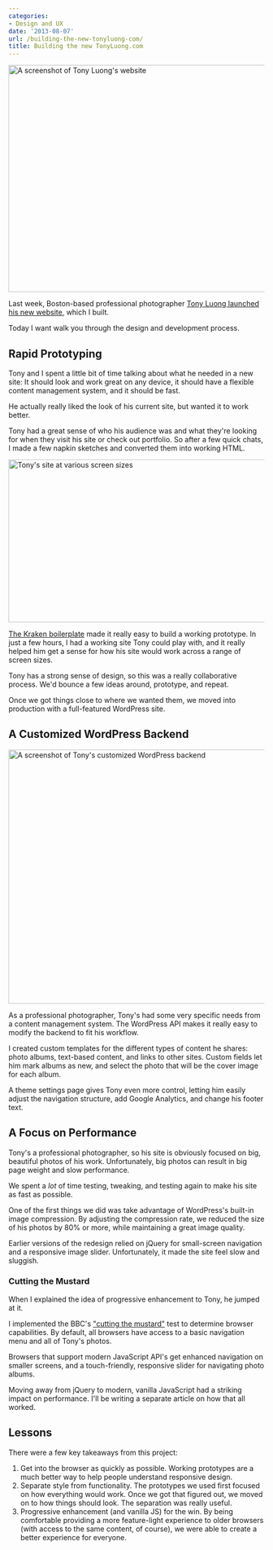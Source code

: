 ```yaml
---
categories:
- Design and UX
date: '2013-08-07'
url: /building-the-new-tonyluong-com/
title: Building the new TonyLuong.com
---
```


<img src="https://gomakethings.com/wp-content/uploads/2013/08/tonyluong.jpg" alt="A screenshot of Tony Luong&#039;s website" width="832" height="446" class="aligncenter img-border size-full wp-image-4690" />

Last week, Boston-based professional photographer <a href="http://tonyluong.com/">Tony Luong launched his new website</a>, which I built.

Today I want walk you through the design and development process.
<!--more-->
<h2>Rapid Prototyping</h2>

Tony and I spent a little bit of time talking about what he needed in a new site: It should look and work great on any device, it should have a flexible content management system, and it should be fast.

He actually really liked the look of his current site, but wanted it to work better.

Tony had a great sense of who his audience was and what they're looking for when they visit his site or check out portfolio. So after a few quick chats, I made a few napkin sketches and converted them into working HTML.

<img src="https://gomakethings.com/wp-content/uploads/2013/08/tonyluong-many-screens.jpg" alt="Tony&#039;s site at various screen sizes" width="832" height="320" class="aligncenter size-full wp-image-4720" />

<a href="http://cferdinandi.github.io/kraken/">The Kraken boilerplate</a> made it really easy to build a working prototype. In just a few hours, I had a working site Tony could play with, and it really helped him get a sense for how his site would work across a range of screen sizes.

Tony has a strong sense of design, so this was a really collaborative process. We'd bounce a few ideas around, prototype, and repeat.

Once we got things close to where we wanted them, we moved into production with a full-featured WordPress site.

<h2>A Customized WordPress Backend</h2>

<img src="https://gomakethings.com/wp-content/uploads/2013/08/tonyluong-theme-settings.jpg" alt="A screenshot of Tony&#039;s customized WordPress backend" width="832" height="499" class="aligncenter img-border size-full wp-image-4721" />

As a professional photographer, Tony's had some very specific needs from a content management system. The WordPress API makes it really easy to modify the backend to fit his workflow.

I created custom templates for the different types of content he shares: photo albums, text-based content, and links to other sites. Custom fields let him mark albums as new, and select the photo that will be the cover image for each album.

A theme settings page gives Tony even more control, letting him easily adjust the navigation structure, add Google Analytics, and change his footer text.

<h2>A Focus on Performance</h2>

Tony's a professional photographer, so his site is obviously focused on big, beautiful photos of his work. Unfortunately, big photos can result in big page weight and slow performance.

We spent a <em>lot</em> of time testing, tweaking, and testing again to make his site as fast as possible.

One of the first things we did was take advantage of WordPress's built-in image compression. By adjusting the compression rate, we reduced the size of his photos by 80% or more, while maintaining a great image quality.

Earlier versions of the redesign relied on jQuery for small-screen navigation and a responsive image slider. Unfortunately, it made the site feel slow and sluggish.

<h3>Cutting the Mustard</h3>

When I explained the idea of progressive enhancement to Tony, he jumped at it.

I implemented the BBC's <a href="http://responsivenews.co.uk/post/18948466399/cutting-the-mustard">"cutting the mustard"</a> test to determine browser capabilities. By default, all browsers have access to a basic navigation menu and all of Tony's photos.

Browsers that support modern JavaScript API's get enhanced navigation on smaller screens, and a touch-friendly, responsive slider for navigating photo albums.

Moving away from jQuery to modern, vanilla JavaScript had a striking impact on performance. I'll be writing a separate article on how that all worked.

<h2>Lessons</h2>

There were a few key takeaways from this project:

<ol>
<li class="space-bottom-small">Get into the browser as quickly as possible. Working prototypes are a much better way to help people understand responsive design.</li>
<li class="space-bottom-small">Separate style from functionality. The prototypes we used first focused on how everything would work. Once we got that figured out, we moved on to how things should look. The separation was really useful.</li>
<li class="space-bottom-small">Progressive enhancement (and vanilla JS) for the win. By being comfortable providing a more feature-light experience to older browsers (with access to the same content, of course), we were able to create a better experience for everyone.</li>
</ol>
